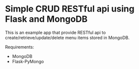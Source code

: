 # Simple CRUD RESTful api using Flask and MongoDB

This is an example app that provide RESTful api to create/retrieve/update/delete menu items stored in MongoDB.

Requirements:
* MongoDB
* Flask-PyMongo
